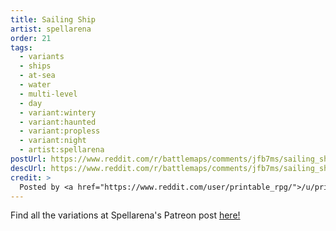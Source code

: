 ```yaml
---
title: Sailing Ship
artist: spellarena
order: 21
tags:
  - variants
  - ships
  - at-sea
  - water
  - multi-level
  - day
  - variant:wintery
  - variant:haunted
  - variant:propless
  - variant:night
  - artist:spellarena
postUrl: https://www.reddit.com/r/battlemaps/comments/jfb7ms/sailing_ship_38x25battlemapoc/
descUrl: https://www.reddit.com/r/battlemaps/comments/jfb7ms/sailing_ship_38x25battlemapoc/g9j55gz/
credit: >
  Posted by <a href="https://www.reddit.com/user/printable_rpg/">/u/printable_rpg</a> to <a href="https://www.reddit.com/r/battlemaps/">/r/battlemaps</a> in Oct, 2020. <br/> Please support the artist on <a href="https://www.patreon.com/m/spellarena">Patreon</a>, as well as follow them on <a href="https://twitter.com/PrintableRPG">Twitter</a>, <a href="https://www.instagram.com/spellarena/">Instagram</a>, <a href="https://www.youtube.com/channel/UCOCw7mYaoNKtP39xXSTj44g">YouTube</a>
---
```

Find all the variations at Spellarena's Patreon post <a href="https://www.patreon.com/posts/42772323" title="Sailing Ship Battle Map by Spellarena on Patreon">here!</a>
